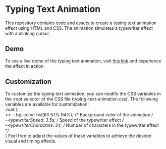# Typing Text Animation

This repository contains code and assets to create a typing text animation effect using HTML and CSS. The animation simulates a typewriter effect with a blinking cursor.

## Demo

To see a live demo of the typing text animation, visit [this link](https://codepen.io/jaswoo73/pen/eYQyGJK) and experience the effect in action.

## Customization

To customize the typing text animation, you can modify the CSS variables in the :root selector of the CSS file (typing-text-animation.css). The following variables are available for customization:
<br>
:root {
<br>>>   --bg-color: hsl(60 57% 94%);        /* Background color of the animation */
<br>    --typewriterSpeed: 3.5s;            /* Speed of the typewriter effect */
<br>    --typewriterCharacters: 24;         /* Number of characters in the typewriter effect */  <br>
}
Feel free to adjust the values of these variables to achieve the desired visual and timing effects.
